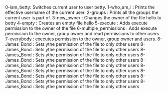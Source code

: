 0-iam_betty: Switches current user to user betty.
1-who_am_i : Prints the effective username of the current user.
2-groups : Prints all the groups the current user is part of.
3-new_owner : Changes the owner of the file hello to betty
4-empty : Creates an empty file hello
5-execute : Adds execute permission to the owner of the file
6-multiple_permissions : Adds execute permission to the owner, group owner and read permissions to other users
7-everybody : executes permission to the owner, group owner and users.
8-James_Bond : Sets ythe permission of the file to only other users
8-James_Bond : Sets ythe permission of the file to only other users
8-James_Bond : Sets ythe permission of the file to only other users
8-James_Bond : Sets ythe permission of the file to only other users
8-James_Bond : Sets ythe permission of the file to only other users
8-James_Bond : Sets ythe permission of the file to only other users
8-James_Bond : Sets ythe permission of the file to only other users
8-James_Bond : Sets ythe permission of the file to only other users
8-James_Bond : Sets ythe permission of the file to only other users

